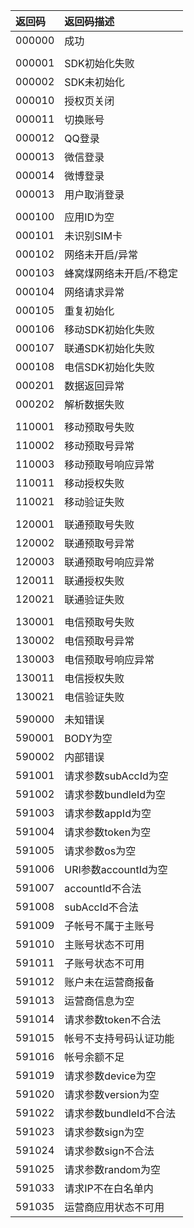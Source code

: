 | 返回码 | 返回码描述              |
| :----- | :---------------------- |
| 000000 | 成功                    |
| | |
| 000001 | SDK初始化失败           |
| 000002 | SDK未初始化             |
| 000010 | 授权页关闭              |
| 000011 | 切换账号                |
| 000012 | QQ登录                  |
| 000013 | 微信登录                |
| 000014 | 微博登录                |
| 000013 | 用户取消登录            |
| | |
| 000100 | 应用ID为空              |
| 000101 | 未识别SIM卡             |
| 000102 | 网络未开启/异常      |
| 000103 | 蜂窝煤网络未开启/不稳定 |
| 000104 | 网络请求异常            |
| 000105 | 重复初始化           |
| 000106 | 移动SDK初始化失败           |
| 000107 | 联通SDK初始化失败           |
| 000108 | 电信SDK初始化失败           |
| 000201 | 数据返回异常            |
| 000202 | 解析数据失败            |
| | |
| 110001 | 移动预取号失败          |
| 110002 | 移动预取号异常          |
| 110003 | 移动预取号响应异常      |
| 110011 | 移动授权失败            |
| 110021 | 移动验证失败            |
| | |
| 120001 | 联通预取号失败          |
| 120002 | 联通预取号异常          |
| 120003 | 联通预取号响应异常      |
| 120011 | 联通授权失败            |
| 120021 | 联通验证失败            |
| | |
| 130001 | 电信预取号失败          |
| 130002 | 电信预取号异常          |
| 130003 | 电信预取号响应异常      |
| 130011 | 电信授权失败            |
| 130021 | 电信验证失败            |
| | |
| 590000 | 未知错误                |
| 590001 | BODY为空                |
| 590002 | 内部错误                |
| 591001 | 请求参数subAccId为空    |
| 591002 | 请求参数bundleId为空    |
| 591003 | 请求参数appId为空       |
| 591004 | 请求参数token为空       |
| 591005 | 请求参数os为空          |
| 591006 | URI参数accountId为空    |
| 591007 | accountId不合法         |
| 591008 | subAccId不合法          |
| 591009 | 子帐号不属于主账号      |
| 591010 | 主账号状态不可用        |
| 591011 | 子账号状态不可用        |
| 591012 | 账户未在运营商报备      |
| 591013 | 运营商信息为空          |
| 591014 | 请求参数token不合法     |
| 591015 | 帐号不支持号码认证功能  |
| 591016 | 帐号余额不足            |
| 591019 | 请求参数device为空      |
| 591020 | 请求参数version为空     |
| 591022 | 请求参数bundleId不合法  |
| 591023 | 请求参数sign为空        |
| 591024 | 请求参数sign不合法      |
| 591025 | 请求参数random为空      |
| 591033 | 请求IP不在白名单内      |
| 591035 | 运营商应用状态不可用    |







